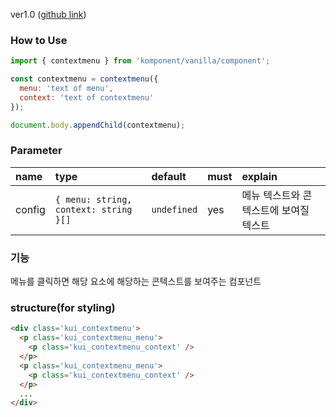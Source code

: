 ver1.0 ([github link](https://github.com/Komponent1/Komponent/tree/master/Vanilla/app/srcs/components/contextmenu))

### How to Use

~~~javascript
import { contextmenu } from 'komponent/vanilla/component';

const contextmenu = contextmenu({ 
  menu: 'text of menu',
  context: 'text of contextmenu'
});

document.body.appendChild(contextmenu);
~~~

### Parameter

|name|type|default|must|explain|
|:---|:---|:---|:---|:---|
|config|`{ menu: string, context: string }[]`|`undefined`|yes|메뉴 텍스트와 콘텍스트에 보여질 텍스트|

### 기능
메뉴를 클릭하면 해당 요소에 해당하는 콘텍스트를 보여주는 컴포넌트

### structure(for styling)
```html
<div class='kui_contextmenu'>
  <p class='kui_contextmenu_menu'>
    <p class='kui_contextmenu_context' />
  </p>
  <p class='kui_contextmenu_menu'>
    <p class='kui_contextmenu_context' />
  </p>
  ...
</div>

```
